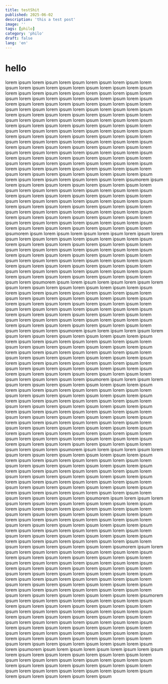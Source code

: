 ```yaml
---
title: testShit
published: 2025-06-02
description: 'this a test post'
image: ''
tags: [philo]
category: 'philo'
draft: false 
lang: 'en'
---
```


# hello
lorem ipsum
lorem ipsum
lorem ipsum
lorem ipsum
lorem ipsum
lorem ipsum
lorem ipsum
lorem ipsum
lorem ipsum
lorem ipsum
lorem ipsum
lorem ipsum
lorem ipsum
lorem ipsum
lorem ipsum
lorem ipsum
lorem ipsum
lorem ipsum
lorem ipsum
lorem ipsum
lorem ipsum
lorem ipsum
lorem ipsum
lorem ipsum
lorem ipsum
lorem ipsum
lorem ipsum
lorem ipsum
lorem ipsum
lorem ipsum
lorem ipsum
lorem ipsum
lorem ipsum
lorem ipsum
lorem ipsum
lorem ipsum
lorem ipsum
lorem ipsum
lorem ipsum
lorem ipsum
lorem ipsum
lorem ipsum
lorem ipsum
lorem ipsum
lorem ipsum
lorem ipsum
lorem ipsum
lorem ipsum
lorem ipsum
lorem ipsum
lorem ipsum
lorem ipsum
lorem ipsum
lorem ipsum
lorem ipsum
lorem ipsum
lorem ipsum
lorem ipsum
lorem ipsum
lorem ipsum
lorem ipsum
lorem ipsum
lorem ipsum
lorem ipsum
lorem ipsum
lorem ipsum
lorem ipsum
lorem ipsum
lorem ipsum
lorem ipsum
lorem ipsum
lorem ipsum
lorem ipsum
lorem ipsum
lorem ipsum
lorem ipsum
lorem ipsum
lorem ipsum
lorem ipsum
lorem ipsum
lorem ipsum
lorem ipsum
lorem ipsum
lorem ipsum
lorem ipsum
lorem ipsum
lorem ipsum
lorem ipsum
lorem ipsum
lorem ipsum
lorem ipsum
lorem ipsum
lorem ipsum
lorem ipsum
lorem ipsum
lorem ipsum
lorem ipsum
lorem ipsum
lorem ipsum
lorem ipsum
lorem ipsum
lorem ipsum
lorem ipsum
lorem ipsumorem ipsum
lorem ipsum
lorem ipsum
lorem ipsum
lorem ipsum
lorem ipsum
lorem ipsum
lorem ipsum
lorem ipsum
lorem ipsum
lorem ipsum
lorem ipsum
lorem ipsum
lorem ipsum
lorem ipsum
lorem ipsum
lorem ipsum
lorem ipsum
lorem ipsum
lorem ipsum
lorem ipsum
lorem ipsum
lorem ipsum
lorem ipsum
lorem ipsum
lorem ipsum
lorem ipsum
lorem ipsum
lorem ipsum
lorem ipsum
lorem ipsum
lorem ipsum
lorem ipsum
lorem ipsum
lorem ipsum
lorem ipsum
lorem ipsum
lorem ipsum
lorem ipsum
lorem ipsum
lorem ipsum
lorem ipsum
lorem ipsum
lorem ipsum
lorem ipsum
lorem ipsum
lorem ipsum
lorem ipsum
lorem ipsum
lorem ipsum
lorem ipsumorem ipsum
lorem ipsum
lorem ipsum
lorem ipsum
lorem ipsum
lorem ipsum
lorem ipsum
lorem ipsum
lorem ipsum
lorem ipsum
lorem ipsum
lorem ipsum
lorem ipsum
lorem ipsum
lorem ipsum
lorem ipsum
lorem ipsum
lorem ipsum
lorem ipsum
lorem ipsum
lorem ipsum
lorem ipsum
lorem ipsum
lorem ipsum
lorem ipsum
lorem ipsum
lorem ipsum
lorem ipsum
lorem ipsum
lorem ipsum
lorem ipsum
lorem ipsum
lorem ipsum
lorem ipsum
lorem ipsum
lorem ipsum
lorem ipsum
lorem ipsum
lorem ipsum
lorem ipsum
lorem ipsum
lorem ipsum
lorem ipsum
lorem ipsum
lorem ipsum
lorem ipsum
lorem ipsum
lorem ipsum
lorem ipsum
lorem ipsum
lorem ipsumorem ipsum
lorem ipsum
lorem ipsum
lorem ipsum
lorem ipsum
lorem ipsum
lorem ipsum
lorem ipsum
lorem ipsum
lorem ipsum
lorem ipsum
lorem ipsum
lorem ipsum
lorem ipsum
lorem ipsum
lorem ipsum
lorem ipsum
lorem ipsum
lorem ipsum
lorem ipsum
lorem ipsum
lorem ipsum
lorem ipsum
lorem ipsum
lorem ipsum
lorem ipsum
lorem ipsum
lorem ipsum
lorem ipsum
lorem ipsum
lorem ipsum
lorem ipsum
lorem ipsum
lorem ipsum
lorem ipsum
lorem ipsum
lorem ipsum
lorem ipsum
lorem ipsum
lorem ipsum
lorem ipsum
lorem ipsum
lorem ipsum
lorem ipsum
lorem ipsum
lorem ipsum
lorem ipsum
lorem ipsum
lorem ipsum
lorem ipsum
lorem ipsumorem ipsum
lorem ipsum
lorem ipsum
lorem ipsum
lorem ipsum
lorem ipsum
lorem ipsum
lorem ipsum
lorem ipsum
lorem ipsum
lorem ipsum
lorem ipsum
lorem ipsum
lorem ipsum
lorem ipsum
lorem ipsum
lorem ipsum
lorem ipsum
lorem ipsum
lorem ipsum
lorem ipsum
lorem ipsum
lorem ipsum
lorem ipsum
lorem ipsum
lorem ipsum
lorem ipsum
lorem ipsum
lorem ipsum
lorem ipsum
lorem ipsum
lorem ipsum
lorem ipsum
lorem ipsum
lorem ipsum
lorem ipsum
lorem ipsum
lorem ipsum
lorem ipsum
lorem ipsum
lorem ipsum
lorem ipsum
lorem ipsum
lorem ipsum
lorem ipsum
lorem ipsum
lorem ipsum
lorem ipsum
lorem ipsum
lorem ipsum
lorem ipsumorem ipsum
lorem ipsum
lorem ipsum
lorem ipsum
lorem ipsum
lorem ipsum
lorem ipsum
lorem ipsum
lorem ipsum
lorem ipsum
lorem ipsum
lorem ipsum
lorem ipsum
lorem ipsum
lorem ipsum
lorem ipsum
lorem ipsum
lorem ipsum
lorem ipsum
lorem ipsum
lorem ipsum
lorem ipsum
lorem ipsum
lorem ipsum
lorem ipsum
lorem ipsum
lorem ipsum
lorem ipsum
lorem ipsum
lorem ipsum
lorem ipsum
lorem ipsum
lorem ipsum
lorem ipsum
lorem ipsum
lorem ipsum
lorem ipsum
lorem ipsum
lorem ipsum
lorem ipsum
lorem ipsum
lorem ipsum
lorem ipsum
lorem ipsum
lorem ipsum
lorem ipsum
lorem ipsum
lorem ipsum
lorem ipsum
lorem ipsum
lorem ipsum
lorem ipsum
lorem ipsum
lorem ipsum
lorem ipsum
lorem ipsum
lorem ipsum
lorem ipsum
lorem ipsum
lorem ipsum
lorem ipsum
lorem ipsum
lorem ipsum
lorem ipsum
lorem ipsum
lorem ipsum
lorem ipsum
lorem ipsum
lorem ipsum
lorem ipsum
lorem ipsumorem ipsum
lorem ipsum
lorem ipsum
lorem ipsum
lorem ipsum
lorem ipsum
lorem ipsum
lorem ipsum
lorem ipsum
lorem ipsum
lorem ipsum
lorem ipsum
lorem ipsum
lorem ipsum
lorem ipsum
lorem ipsum
lorem ipsum
lorem ipsum
lorem ipsum
lorem ipsum
lorem ipsum
lorem ipsum
lorem ipsum
lorem ipsum
lorem ipsum
lorem ipsum
lorem ipsum
lorem ipsum
lorem ipsum
lorem ipsum
lorem ipsum
lorem ipsum
lorem ipsum
lorem ipsum
lorem ipsum
lorem ipsum
lorem ipsum
lorem ipsum
lorem ipsum
lorem ipsum
lorem ipsum
lorem ipsum
lorem ipsum
lorem ipsum
lorem ipsum
lorem ipsum
lorem ipsum
lorem ipsum
lorem ipsum
lorem ipsum
lorem ipsumorem ipsum
lorem ipsum
lorem ipsum
lorem ipsum
lorem ipsum
lorem ipsum
lorem ipsum
lorem ipsum
lorem ipsum
lorem ipsum
lorem ipsum
lorem ipsum
lorem ipsum
lorem ipsum
lorem ipsum
lorem ipsum
lorem ipsum
lorem ipsum
lorem ipsum
lorem ipsum
lorem ipsum
lorem ipsum
lorem ipsum
lorem ipsum
lorem ipsum
lorem ipsum
lorem ipsum
lorem ipsum
lorem ipsum
lorem ipsum
lorem ipsum
lorem ipsum
lorem ipsum
lorem ipsum
lorem ipsum
lorem ipsum
lorem ipsum
lorem ipsum
lorem ipsum
lorem ipsum
lorem ipsum
lorem ipsum
lorem ipsum
lorem ipsum
lorem ipsum
lorem ipsum
lorem ipsum
lorem ipsum
lorem ipsum
lorem ipsum
lorem ipsumorem ipsum
lorem ipsum
lorem ipsum
lorem ipsum
lorem ipsum
lorem ipsum
lorem ipsum
lorem ipsum
lorem ipsum
lorem ipsum
lorem ipsum
lorem ipsum
lorem ipsum
lorem ipsum
lorem ipsum
lorem ipsum
lorem ipsum
lorem ipsum
lorem ipsum
lorem ipsum
lorem ipsum
lorem ipsum
lorem ipsum
lorem ipsum
lorem ipsum
lorem ipsum
lorem ipsum
lorem ipsum
lorem ipsum
lorem ipsum
lorem ipsum
lorem ipsum
lorem ipsum
lorem ipsum
lorem ipsum
lorem ipsum
lorem ipsum
lorem ipsum
lorem ipsum
lorem ipsum
lorem ipsum
lorem ipsum
lorem ipsum
lorem ipsum
lorem ipsum
lorem ipsum
lorem ipsum
lorem ipsum
lorem ipsum
lorem ipsum
lorem ipsumorem ipsum
lorem ipsum
lorem ipsum
lorem ipsum
lorem ipsum
lorem ipsum
lorem ipsum
lorem ipsum
lorem ipsum
lorem ipsum
lorem ipsum
lorem ipsum
lorem ipsum
lorem ipsum
lorem ipsum
lorem ipsum
lorem ipsum
lorem ipsum
lorem ipsum
lorem ipsum
lorem ipsum
lorem ipsum
lorem ipsum
lorem ipsum
lorem ipsum
lorem ipsum
lorem ipsum
lorem ipsum
lorem ipsum
lorem ipsum
lorem ipsum
lorem ipsum
lorem ipsum
lorem ipsum
lorem ipsum
lorem ipsum
lorem ipsum
lorem ipsum
lorem ipsum
lorem ipsum
lorem ipsum
lorem ipsum
lorem ipsum
lorem ipsum
lorem ipsum
lorem ipsum
lorem ipsum
lorem ipsum
lorem ipsum
lorem ipsum
lorem ipsumorem ipsum
lorem ipsum
lorem ipsum
lorem ipsum
lorem ipsum
lorem ipsum
lorem ipsum
lorem ipsum
lorem ipsum
lorem ipsum
lorem ipsum
lorem ipsum
lorem ipsum
lorem ipsum
lorem ipsum
lorem ipsum
lorem ipsum
lorem ipsum
lorem ipsum
lorem ipsum
lorem ipsum
lorem ipsum
lorem ipsum
lorem ipsum
lorem ipsum
lorem ipsum
lorem ipsum
lorem ipsum
lorem ipsum
lorem ipsum
lorem ipsum
